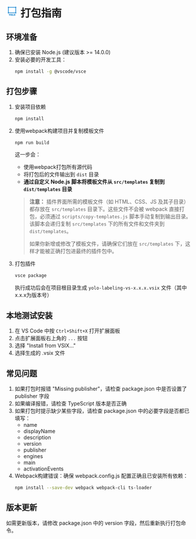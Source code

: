 # <img src="./images/icon.png" width="32" height="32" alt="YOLO标注工具图标"> 打包指南

## 环境准备
1. 确保已安装 Node.js (建议版本 >= 14.0.0)
2. 安装必要的开发工具：
   ```bash
   npm install -g @vscode/vsce
   ```

## 打包步骤

1. 安装项目依赖
   ```bash
   npm install
   ```

2. 使用webpack构建项目并复制模板文件
   ```bash
   npm run build
   ```
   这一步会：
   - 使用webpack打包所有源代码
   - 将打包后的文件输出到 `dist` 目录
   - **通过自定义 Node.js 脚本将模板文件从 `src/templates` 复制到 `dist/templates` 目录**

   > **注意：**
   > 插件界面所需的模板文件（如 HTML、CSS、JS 及其子目录）都存放在 `src/templates` 目录下。这些文件不会被 webpack 直接打包，必须通过 `scripts/copy-templates.js` 脚本手动复制到输出目录。该脚本会递归复制 `src/templates` 下的所有文件和文件夹到 `dist/templates`。
   >
   > 如果你新增或修改了模板文件，请确保它们放在 `src/templates` 下，这样才能被正确打包进最终的插件包中。

3. 打包插件
   ```bash
   vsce package
   ```
   执行成功后会在项目根目录生成 `yolo-labeling-vs-x.x.x.vsix` 文件（其中x.x.x为版本号）

## 本地测试安装

1. 在 VS Code 中按 `Ctrl+Shift+X` 打开扩展面板
2. 点击扩展面板右上角的 `...` 按钮
3. 选择 "Install from VSIX..."
4. 选择生成的 .vsix 文件

## 常见问题

1. 如果打包时报错 "Missing publisher"，请检查 package.json 中是否设置了 publisher 字段
2. 如果编译报错，请检查 TypeScript 版本是否正确
3. 如果打包时提示缺少某些字段，请检查 package.json 中的必要字段是否都已填写：
   - name
   - displayName
   - description
   - version
   - publisher
   - engines
   - main
   - activationEvents
4. Webpack构建错误：确保 webpack.config.js 配置正确且已安装所有依赖：
   ```bash
   npm install --save-dev webpack webpack-cli ts-loader
   ```

## 版本更新

如需更新版本，请修改 package.json 中的 version 字段，然后重新执行打包命令。 